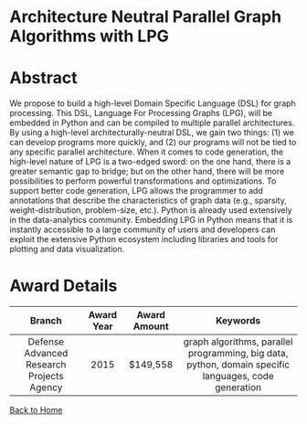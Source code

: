 
Architecture Neutral Parallel Graph Algorithms with LPG
=======================================================

# Abstract


We propose to build a high-level Domain Specific Language (DSL) for graph processing.  This DSL, Language For Processing Graphs (LPG), will be embedded in Python and can be compiled to multiple parallel architectures.  By using a high-level architecturally-neutral DSL, we gain two things: (1) we can develop programs more quickly, and (2) our programs will not be tied to any specific parallel architecture.  When it comes to code generation, the high-level nature of LPG is a two-edged sword: on the one hand, there is a greater semantic gap to bridge; but on the other hand, there will be more possibilities to perform powerful transformations and optimizations.  To support better code generation, LPG allows the programmer to add annotations that describe the characteristics of graph data (e.g., sparsity, weight-distribution, problem-size, etc.).  Python is already used extensively in the data-analytics community. Embedding LPG in Python means that it is instantly accessible to a large community of users and developers can exploit the extensive Python ecosystem including libraries and tools for plotting and data visualization.  

# Award Details

|Branch|Award Year|Award Amount|Keywords|
| :---: | :---: | :---: | :---: |
|Defense Advanced Research Projects Agency|2015|$149,558|graph algorithms, parallel programming, big data, python, domain specific languages, code generation|
  
  


[Back to Home](https://github.com/chrischow/dod_sbir_awards/CC/#1181)